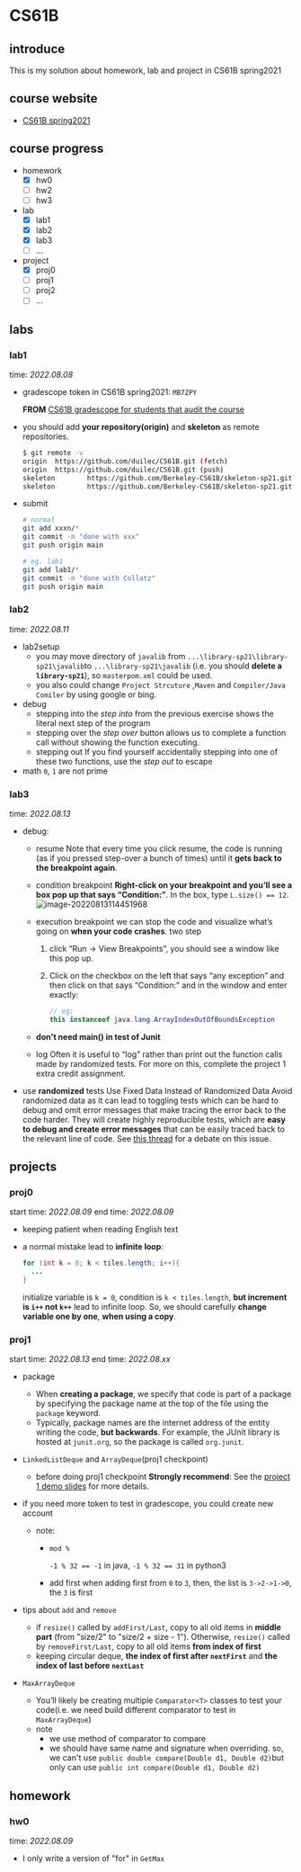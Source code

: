 # CS61B

## introduce

This is my solution about homework, lab and project in CS61B spring2021

## course website

- [CS61B spring2021](https://sp21.datastructur.es/)

## course progress

- homework
  - [x] hw0
  - [ ] hw2
  - [ ] hw3
- lab
  - [x] lab1
  - [x] lab2
  - [x] lab3
  - [ ] ...
- project
  - [x] proj0
  - [ ] proj1
  - [ ] proj2
  - [ ] ...

## labs

### lab1

time: *2022.08.08*

- gradescope token in CS61B spring2021: `MB7ZPY`

  **FROM** [CS61B gradescope for students that audit the course](https://www.reddit.com/r/berkeley/comments/pihntt/cs61b_gradescope_for_students_that_audit_the/)

- you should add **your repository(origin)** and **skeleton** as remote repositories.

  ```bash
  $ git remote -v
  origin  https://github.com/duilec/CS61B.git (fetch)
  origin  https://github.com/duilec/CS61B.git (push)
  skeleton        https://github.com/Berkeley-CS61B/skeleton-sp21.git (fetch)
  skeleton        https://github.com/Berkeley-CS61B/skeleton-sp21.git (push)
  ```

- submit

  ```bash
  # normal
  git add xxxn/*
  git commit -m "done with xxx"
  git push origin main

  # eg. lab1
  git add lab1/*
  git commit -m "done with Collatz"
  git push origin main
  ```

### lab2

time: *2022.08.11*

- lab2setup
  - you may move directory of  `javalib`  from `...\library-sp21\library-sp21\javalib`to  `...\library-sp21\javalib` (i.e. you should **delete a  `library-sp21`**), so `masterpom.xml` could be used. 
  - you also could change `Project Strcuture` ,`Maven` and `Compiler/Java Comiler` by using google or bing.
- debug
  - stepping into
    the *step into* from the previous exercise shows the literal next step of the program
  - stepping over
    the *step over* button allows us to complete a function call without showing the function executing.
  - stepping out
    If you find yourself accidentally stepping into one of these two functions, use the *step out* to escape
- math
  `0`, `1` are not prime

### lab3

time: *2022.08.13*

- debug: 
  - resume
    Note that every time you click resume, the code is running (as if you pressed step-over a bunch of times) until it **gets back to the breakpoint again**.
    
  - condition breakpoint
    **Right-click on your breakpoint and you’ll see a box pop up that says “Condition:”**. In the box, type `L.size() == 12`.
    ![image-20220813114451968](https://s2.loli.net/2022/08/13/7sw8YPKHFgaIrDx.png)
    
  - execution breakpoint
    we can stop the code and visualize what’s going on **when your code crashes**.
    two step

    1. click “Run -> View Breakpoints”, you should see a window like this pop up.
    
    2. Click on the checkbox on the left that says “any exception” and then click on that says “Condition:” and in the window and enter exactly:
    
       ```java
       // eg: 
       this instanceof java.lang.ArrayIndexOutOfBoundsException
       ```

  - **don't need main() in test of Junit**
  - log
    Often it is useful to “log” rather than print out the function calls made by randomized tests.
For more on this, complete the project 1 extra credit assignment.
- use **randomized** tests
  Use Fixed Data Instead of Randomized Data Avoid randomized data as it can lead to toggling tests which can be hard to debug and omit error messages that make tracing the error back to the code harder. They will create highly reproducible tests, which are **easy to debug and create error messages** that can be easily traced back to the relevant line of code. 
  See [this thread](https://news.ycombinator.com/item?id=24349522) for a debate on this issue.

## projects

### proj0

start time: *2022.08.09*
end time: *2022.08.09*

- keeping patient when reading English text

- a normal mistake lead to **infinite loop**:

  ```java
  for (int k = 0; k < tiles.length; i++){
    ...
  }
  ```

  initialize variable is  `k = 0`, condition is `k < tiles.length`, **but increment is `i++` not `k++`** lead to infinite loop. So, we should carefully **change variable one by one**, **when using a copy**.
### proj1

start time: *2022.08.13*
end time: *2022.08.xx*

- package
  - When **creating a package**, we specify that code is part of a package by specifying the package name at the top of the file using the `package` keyword.
  - Typically, package names are the internet address of the entity writing the code, **but backwards**. For example, the JUnit library is hosted at `junit.org`, so the package is called `org.junit`.
  
- `LinkedListDeque` and `ArrayDeque`(proj1 checkpoint)
  
  - before doing proj1 checkpoint
    **Strongly recommend**: See the [project 1 demo slides](https://docs.google.com/presentation/d/1XBJOht0xWz1tEvLuvOL4lOIaY0NSfArXAvqgkrx0zpc/edit#slide=id.g1094ff4355_0_450) for more details.
    
- if you need more token to test in gradescope, you could create new account
  
  - note:
    
    - `mod %`
    
      `-1 % 32 == -1` in java, `-1 % 32 == 31` in python3
    
    - add first
       when adding first from `0` to `3`, then, the list is `3->2->1->0`, the `3` is first
    
- tips about `add` and `remove`
  
  - if `resize()` called by `addFirst/Last`, copy to all old items in **middle part** (from "size/2" to "size/2 + size - 1"). Otherwise, `resize()` called by `removeFirst/Last`, copy to all old items **from index of first**
  - keeping circular deque, **the index of first after `nextFirst`** and **the index of last before `nextLast`**
  
- `MaxArrayDeque`

  - You’ll likely be creating multiple `Comparator<T>` classes to test your code(i.e. we need build different comparator to test in `MaxArrayDeque`)
  - note
    - we use method of comparator to compare
    - we should have same name and signature when overriding.
      so, we can't use `public double compare(Double d1, Double d2)`but only can use `public int compare(Double d1, Double d2)`

## homework

### hw0

time: *2022.08.09*

- I only write a version of "for" in `GetMax`